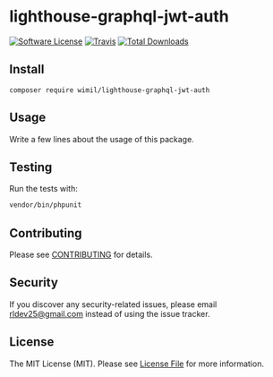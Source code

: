 # lighthouse-graphql-jwt-auth

[![Software License](https://img.shields.io/badge/license-MIT-brightgreen.svg?style=flat-square)](LICENSE.md)
[![Travis](https://img.shields.io/travis/wimil/lighthouse-graphql-jwt-auth.svg?style=flat-square)]()
[![Total Downloads](https://img.shields.io/packagist/dt/wimil/lighthouse-graphql-jwt-auth.svg?style=flat-square)](https://packagist.org/packages/wimil/lighthouse-graphql-jwt-auth)

## Install
`composer require wimil/lighthouse-graphql-jwt-auth`

## Usage
Write a few lines about the usage of this package.

## Testing
Run the tests with:

``` bash
vendor/bin/phpunit
```

## Contributing
Please see [CONTRIBUTING](CONTRIBUTING.md) for details.

## Security
If you discover any security-related issues, please email rldev25@gmail.com instead of using the issue tracker.

## License
The MIT License (MIT). Please see [License File](/LICENSE.md) for more information.